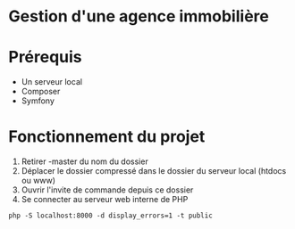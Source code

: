 # Gestion d'une agence immobilière

# Prérequis
- Un serveur local<br>
- Composer<br>
- Symfony

# Fonctionnement du projet
1) Retirer -master du nom du dossier
2) Déplacer le dossier compressé dans le dossier du serveur local (htdocs ou www)
3) Ouvrir l'invite de commande depuis ce dossier
4) Se connecter au serveur web interne de PHP<br>
<pre><code>php -S localhost:8000 -d display_errors=1 -t public</code></pre>
